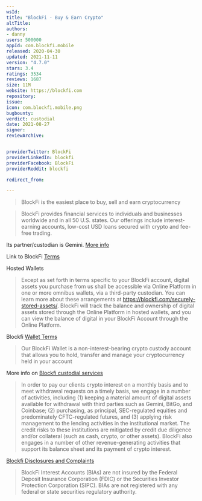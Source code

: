 ```yaml
---
wsId: 
title: "BlockFi - Buy & Earn Crypto"
altTitle: 
authors:
- danny
users: 500000
appId: com.blockfi.mobile
released: 2020-04-30
updated: 2021-11-11
version: "4.7.0"
stars: 3.4
ratings: 3534
reviews: 1687
size: 11M
website: https://blockfi.com
repository: 
issue: 
icon: com.blockfi.mobile.png
bugbounty: 
verdict: custodial
date: 2021-08-27
signer: 
reviewArchive:


providerTwitter: BlockFi
providerLinkedIn: blockfi
providerFacebook: BlockFi
providerReddit: blockfi

redirect_from:

---
```



> BlockFi is the easiest place to buy, sell and earn cryptocurrency

> BlockFi provides financial services to individuals and businesses worldwide and in all 50 U.S. states. Our offerings include interest-earning accounts, low-cost USD loans secured with crypto and fee-free trading.

Its partner/custodian is Gemini. [More info](https://getstarted.gemini.com/gemini-blockfi/)

Link to BlockFi [Terms](https://blockfi.com/terms/)

Hosted Wallets

> Except as set forth in terms specific to your BlockFi account, digital assets you purchase from us shall be accessible via Online Platform in one or more omnibus wallets, via a third-party custodian. You can learn more about these arrangements at https://blockfi.com/securely-stored-assets/. BlockFi will track the balance and ownership of digital assets stored through the Online Platform in hosted wallets, and you can view the balance of digital in your BlockFi Account through the Online Platform.

Blockfi [Wallet Terms](https://blockfi.com/wallet-terms)

> Our BlockFi Wallet is a non-interest-bearing crypto custody account that allows you to hold, transfer and manage your cryptocurrency held in your account

More info on [Blockfi custodial services](https://help.blockfi.com/hc/en-us/articles/360048862572-How-does-BlockFi-custody-assets-What-are-the-risks-with-depositing-my-crypto-at-BlockFi-)

> In order to pay our clients crypto interest on a monthly basis and to meet withdrawal requests on a timely basis, we engage in a number of activities, including (1) keeping a material amount of digital assets available for withdrawal with third parties such as Gemini, BitGo, and Coinbase; (2) purchasing, as principal, SEC-regulated equities and predominately CFTC-regulated futures, and (3) applying risk management to the lending activities in the institutional market. The credit risks to these institutions are mitigated by credit due diligence and/or collateral (such as cash, crypto, or other assets). BlockFi also engages in a number of other revenue-generating activities that support its balance sheet and its payment of crypto interest.

[Blockfi Disclosures and Complaints](https://blockfi.com/disclosures-and-complaints/)

> BlockFi Interest Accounts (BIAs) are not insured by the Federal Deposit Insurance Corporation (FDIC) or the Securities Investor Protection Corporation (SIPC). BIAs are not registered with any federal or state securities regulatory authority.
